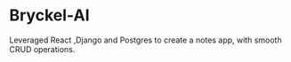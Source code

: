 # Bryckel-AI
Leveraged React ,Django and Postgres to create a notes app, with smooth CRUD operations.

